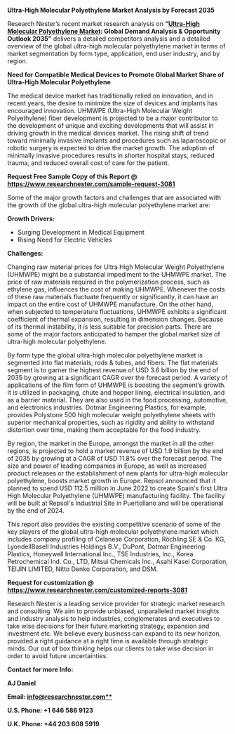 ﻿**Ultra-High Molecular Polyethylene Market Analysis by Forecast 2035**

Research Nester’s recent market research analysis on **“[Ultra-High Molecular Polyethylene Market](https://www.researchnester.com/reports/ultra-high-molecular-polyethylene-market/3081): Global Demand Analysis & Opportunity Outlook 2035”** delivers a detailed competitors analysis and a detailed overview of the global ultra-high molecular polyethylene market in terms of market segmentation by form type, application, end user industry, and by region. 

**Need for Compatible Medical Devices to Promote Global Market Share of Ultra-High Molecular Polyethylene** 

The medical device market has traditionally relied on innovation, and in recent years, the desire to minimize the size of devices and implants has encouraged innovation. UHMWPE (Ultra-High Molecular Weight Polyethylene) fiber development is projected to be a major contributor to the development of unique and exciting developments that will assist in driving growth in the medical devices market. The rising shift of trend toward minimally invasive implants and procedures such as laparoscopic or robotic surgery is expected to drive the market growth. The adoption of minimally invasive procedures results in shorter hospital stays, reduced trauma, and reduced overall cost of care for the patient. 

**Request Free Sample Copy of this Report @ <https://www.researchnester.com/sample-request-3081>** 

Some of the major growth factors and challenges that are associated with the growth of the global ultra-high molecular polyethylene market are:

**Growth Drivers:**

- Surging Development in Medical Equipment
- Rising Need for Electric Vehicles

**Challenges:**

Changing raw material prices for Ultra High Molecular Weight Polyethylene (UHMWPE) might be a substantial impediment to the UHMWPE market. The price of raw materials required in the polymerization process, such as ethylene gas, influences the cost of making UHMWPE. Whenever the costs of these raw materials fluctuate frequently or significantly, it can have an impact on the entire cost of UHMWPE manufacture. On the other hand, when subjected to temperature fluctuations, UHMWPE exhibits a significant coefficient of thermal expansion, resulting in dimension changes. Because of its thermal instability, it is less suitable for precision parts. There are some of the major factors anticipated to hamper the global market size of ultra-high molecular polyethylene.

By form type the global ultra-high molecular polyethylene market is segmented into flat materials, rods & tubes, and fibers. The flat materials segment is to garner the highest revenue of USD 3.6 billion by the end of 2035 by growing at a significant CAGR over the forecast period. A variety of applications of the film form of UHMWPE is boosting the segment’s growth. It is utilized in packaging, chute and hopper lining, electrical insulation, and as a barrier material. They are also used in the food processing, automotive, and electronics industries. Dotmar Engineering Plastics, for example, provides Polystone 500 high molecular weight polyethylene sheets with superior mechanical properties, such as rigidity and ability to withstand distortion over time, making them acceptable for the food industry.

By region, the market in the Europe, amongst the market in all the other regions, is projected to hold a market revenue of USD 1.9 billion by the end of 2035 by growing at a CAGR of USD 11.8% over the forecast period. The size and power of leading companies in Europe, as well as increased product releases or the establishment of new plants for ultra-high molecular polyethylene, boosts market growth in Europe. Repsol announced that it planned to spend USD 112.5 million in June 2022 to create Spain's first Ultra High Molecular Polyethylene (UHMWPE) manufacturing facility. The facility will be built at Repsol's Industrial Site in Puertollano and will be operational by the end of 2024.

This report also provides the existing competitive scenario of some of the key players of the global ultra-high molecular polyethylene market which includes company profiling of Celanese Corporation, Röchling SE & Co. KG, LyondellBasell Industries Holdings B.V., DuPont, Dotmar Engineering Plastics, Honeywell International Inc., TSE Industries, Inc., Korea Petrochemical Ind. Co., LTD, Mitsui Chemicals Inc., Asahi Kasei Corporation, TEIJIN LIMITED, Nitto Denko Corporation, and DSM.

**Request for customization @ <https://www.researchnester.com/customized-reports-3081>** 

Research Nester is a leading service provider for strategic market research and consulting. We aim to provide unbiased, unparalleled market insights and industry analysis to help industries, conglomerates and executives to take wise decisions for their future marketing strategy, expansion and investment etc. We believe every business can expand to its new horizon, provided a right guidance at a right time is available through strategic minds. Our out of box thinking helps our clients to take wise decision in order to avoid future uncertainties.

**Contact for more Info:**

**AJ Daniel**

**Email: [info@researchnester.com**](mailto:info@researchnester.com)**

**U.S. Phone: +1 646 586 9123** 

**U.K. Phone: +44 203 608 5919**
